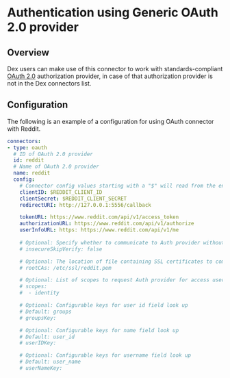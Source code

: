 # Authentication using Generic OAuth 2.0 provider

## Overview

Dex users can make use of this connector to work with standards-compliant [OAuth 2.0](https://oauth.net/2/) authorization provider, in case of that authorization provider is not in the Dex connectors list.

## Configuration

The following is an example of a configuration for using OAuth connector with Reddit.

```yaml
connectors:
- type: oauth
  # ID of OAuth 2.0 provider
  id: reddit 
  # Name of OAuth 2.0 provider
  name: reddit
  config:
    # Connector config values starting with a "$" will read from the environment.
    clientID: $REDDIT_CLIENT_ID
    clientSecret: $REDDIT_CLIENT_SECRET
    redirectURI: http://127.0.0.1:5556/callback

    tokenURL: https://www.reddit.com/api/v1/access_token
    authorizationURL: https://www.reddit.com/api/v1/authorize
    userInfoURL: https: https://www.reddit.com/api/v1/me
 
    # Optional: Specify whether to communicate to Auth provider without validating SSL certificates
    # insecureSkipVerify: false

    # Optional: The location of file containing SSL certificates to commmunicate to Auth provider 
    # rootCAs: /etc/ssl/reddit.pem

    # Optional: List of scopes to request Auth provider for access user account
    # scopes:
    #  - identity

    # Optional: Configurable keys for user id field look up
    # Default: groups
    # groupsKey:

    # Optional: Configurable keys for name field look up
    # Default: user_id
    # userIDKey:

    # Optional: Configurable keys for username field look up
    # Default: user_name
    # userNameKey:
```